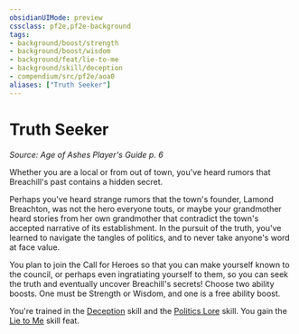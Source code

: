 ```yaml
---
obsidianUIMode: preview
cssclass: pf2e,pf2e-background
tags:
- background/boost/strength
- background/boost/wisdom
- background/feat/lie-to-me
- background/skill/deception
- compendium/src/pf2e/aoa0
aliases: ["Truth Seeker"]
---
```

# Truth Seeker
*Source: Age of Ashes Player's Guide p. 6*  

Whether you are a local or from out of town, you've heard rumors that Breachill's past contains a hidden secret.

Perhaps you've heard strange rumors that the town's founder, Lamond Breachton, was not the hero everyone touts, or maybe your grandmother heard stories from her own grandmother that contradict the town's accepted narrative of its establishment. In the pursuit of the truth, you've learned to navigate the tangles of politics, and to never take anyone's word at face value.

You plan to join the Call for Heroes so that you can make yourself known to the council, or perhaps even ingratiating yourself to them, so you can seek the truth and eventually uncover Breachill's secrets! Choose two ability boosts. One must be Strength or Wisdom, and one is a free ability boost.

You're trained in the [Deception](../../skills.md#Deception) skill and the [Politics Lore](../../skills.md#Lore) skill. You gain the [Lie to Me](../../feats/lie-to-me.md) skill feat.